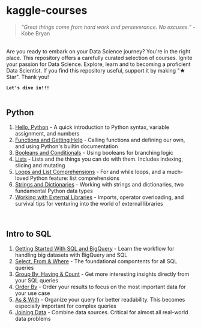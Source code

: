 # kaggle-courses
>*“Great things come from hard work and perseverance. No excuses.”* - Kobe Bryan<br />
<br />
Are you ready to embark on your Data Science journey? You're in the right place. This repository offers a carefully curated selection of courses. Ignite your passion for Data Science. Explore, learn and to becoming a proficient Data Scientist. If you find this repository useful, support it by making "★ Star". Thank you! <br />

**``` Let's dive in!!! ```**<br />
<br />

Python 
------------- 
1. [Hello, Python](Python/1.exercise-syntax-variables-and-numbers.ipynb) - A quick introduction to Python syntax, variable assignment, and numbers
2. [Functions and Getting Help](Python/2.exercise-functions-and-getting-help.ipynb) - Calling functions and defining our own, and using Python's builtin documentation
3. [Booleans and Conditionals](Python/3.exercise-booleans-and-conditionals.ipynb) - Using booleans for branching logic
4. [Lists](Python/4.exercise-lists.ipynb) - Lists and the things you can do with them. Includes indexing, slicing and mutating
5. [Loops and List Comprehensions](Python/5.exercise-loops-and-list-comprehensions.ipynb) - For and while loops, and a much-loved Python feature: list comprehensions
6. [Strings and Dictionaries](Python/6.exercise-strings-and-dictionaries.ipynb) - Working with strings and dictionaries, two fundamental Python data types
7. [Working with External Libraries](Python/7.exercise-working-with-external-libraries.ipynb) - Imports, operator overloading, and survival tips for venturing into the world of external libraries
<br />

Intro to SQL
------------- 
1. [Getting Started With SQL and BigQuery](IntroToSQL/1.exercise-getting-started-with-sql-and-bigquery.ipynb) - Learn the workflow for handling big datasets with BigQuery and SQL
2. [Select, From & Where](IntroToSQL/2.exercise-select-from-where.ipynb) - The foundational compontents for all SQL queries
3. [Group By, Having & Count](IntroToSQL/3.exercise-group-by-having-count.ipynb) - Get more interesting insights directly from your SQL queries
4. [Order By](IntroToSQL/4.exercise-order-by.ipynb) - Order your results to focus on the most important data for your use case
5. [As & With](IntroToSQL/5.exercise-as-with.ipynb) - Organize your query for better readability. This becomes especially important for complex queries
6. [Joining Data](IntroToSQL/6.exercise-joining-data.ipynb) - Combine data sources. Critical for almost all real-world data problems
